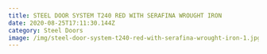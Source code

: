 ```yaml
---
title: STEEL DOOR SYSTEM T240 RED WITH SERAFINA WROUGHT IRON
date: 2020-08-25T17:11:30.144Z
category: Steel Doors
image: /img/steel-door-system-t240-red-with-serafina-wrought-iron-1.jpg
---
```

